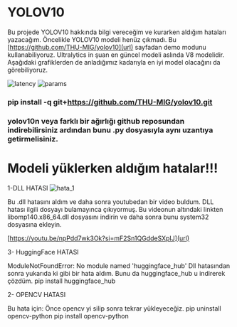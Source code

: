 # YOLOV10
Bu projede YOLOV10 hakkında bilgi vereceğim ve kurarken aldığım hataları yazacağım. Öncelikle YOLOV10 modeli henüz çıkmadı. Bu [https://github.com/THU-MIG/yolov10](url) sayfadan demo modunu kullanabiliyoruz. Ultralytics in şuan en güncel modeli aslında V8 modelidir. Aşağıdaki grafiklerden de anladığımız kadarıyla en iyi model olacağını da görebiliyoruz.

![latency](https://github.com/user-attachments/assets/a9d9f0da-375f-46fd-aee5-2c9b30f08025)          ![params](https://github.com/user-attachments/assets/559dfc29-3c8b-4d46-818c-1b99ba9efbeb)


### pip install -q git+https://github.com/THU-MIG/yolov10.git
### yolov10n veya farklı bir ağırlığı github reposundan indirebilirsiniz ardından bunu .py dosyasıyla aynı uzantıya getirmelisiniz.

# Modeli yüklerken aldığım hatalar!!!

1-DLL HATASI
![hata_1](https://github.com/user-attachments/assets/cfe46bca-9cca-44c3-9490-51bb240fb0a3)

Bu .dll hatasını aldım ve daha sonra youtubedan bir video buldum. DLL hatası ilgili dosyayı bulamayınca çıkıyormuş. Bu videonun altındaki linkten libomp140.x86_64.dll dosyasını indirin ve daha sonra bunu system32 dosyasına ekleyin.

[https://youtu.be/npPdd7wk3Ok?si=mF2Sn1QGddeSXpIJ](url)

3- HuggingFace HATASI

ModuleNotFoundError: No module named 'huggingface_hub'
Dll hatasından sonra yukarıda ki gibi bir hata aldım. Bunu da huggingface_hub u indirerek çözdüm.
   pip install huggingface_hub



2- OPENCV HATASI

Bu hata için: Önce opencv yi silip sonra tekrar yükleyeceğiz.
  pip uninstall opencv-python 
  pip install opencv-python

